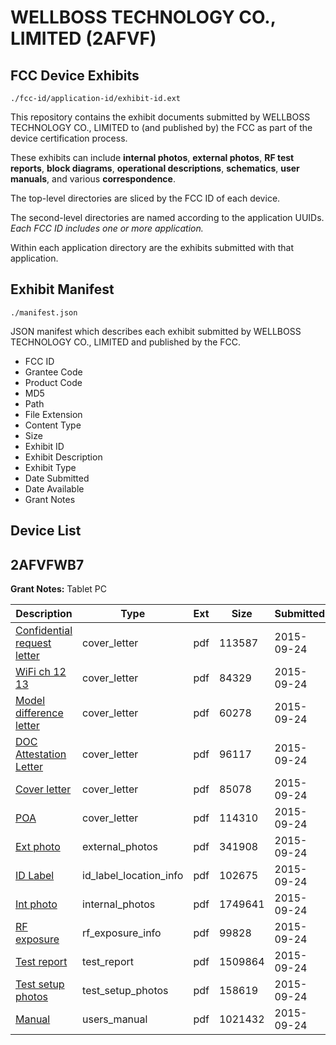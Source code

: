 # WELLBOSS TECHNOLOGY CO., LIMITED (2AFVF)
## FCC Device Exhibits

```
./fcc-id/application-id/exhibit-id.ext
```

This repository contains the exhibit documents submitted by WELLBOSS TECHNOLOGY CO., LIMITED to (and published by) the FCC as part of the device certification process.

These exhibits can include **internal photos**, **external photos**, **RF test reports**, **block diagrams**, **operational descriptions**, **schematics**, **user manuals**, and various **correspondence**.

The top-level directories are sliced by the FCC ID of each device.

The second-level directories are named according to the application UUIDs. *Each FCC ID includes one or more application.*

Within each application directory are the exhibits submitted with that application. 

## Exhibit Manifest

```
./manifest.json
```

JSON manifest which describes each exhibit submitted by WELLBOSS TECHNOLOGY CO., LIMITED and published by the FCC.

- FCC ID
- Grantee Code
- Product Code
- MD5
- Path
- File Extension
- Content Type
- Size
- Exhibit ID
- Exhibit Description
- Exhibit Type
- Date Submitted
- Date Available
- Grant Notes

## Device List
## 2AFVFWB7
**Grant Notes:** Tablet PC

| Description | Type | Ext | Size | Submitted | Available |
| ----------- | ---- | --- | ---- | --------- | --------- |
| [Confidential request letter](2AFVFWB7/eb86f9fc96e92a24c1c4a980b7d08f4e/2761792.pdf) | cover_letter | pdf | 113587 | 2015-09-24 | 2015-09-25 |
| [WiFi ch 12 13](2AFVFWB7/eb86f9fc96e92a24c1c4a980b7d08f4e/2761793.pdf) | cover_letter | pdf | 84329 | 2015-09-24 | 2015-09-25 |
| [Model difference letter](2AFVFWB7/eb86f9fc96e92a24c1c4a980b7d08f4e/2761794.pdf) | cover_letter | pdf | 60278 | 2015-09-24 | 2015-09-25 |
| [DOC Attestation Letter](2AFVFWB7/eb86f9fc96e92a24c1c4a980b7d08f4e/2761795.pdf) | cover_letter | pdf | 96117 | 2015-09-24 | 2015-09-25 |
| [Cover letter](2AFVFWB7/eb86f9fc96e92a24c1c4a980b7d08f4e/2761796.pdf) | cover_letter | pdf | 85078 | 2015-09-24 | 2015-09-25 |
| [POA](2AFVFWB7/eb86f9fc96e92a24c1c4a980b7d08f4e/2761791.pdf) | cover_letter | pdf | 114310 | 2015-09-24 | 2015-09-25 |
| [Ext photo](2AFVFWB7/eb86f9fc96e92a24c1c4a980b7d08f4e/2761801.pdf) | external_photos | pdf | 341908 | 2015-09-24 | 2015-09-25 |
| [ID Label](2AFVFWB7/eb86f9fc96e92a24c1c4a980b7d08f4e/2761803.pdf) | id_label_location_info | pdf | 102675 | 2015-09-24 | 2015-09-25 |
| [Int photo](2AFVFWB7/eb86f9fc96e92a24c1c4a980b7d08f4e/2761802.pdf) | internal_photos | pdf | 1749641 | 2015-09-24 | 2015-09-25 |
| [RF exposure](2AFVFWB7/eb86f9fc96e92a24c1c4a980b7d08f4e/2761797.pdf) | rf_exposure_info | pdf | 99828 | 2015-09-24 | 2015-09-25 |
| [Test report](2AFVFWB7/eb86f9fc96e92a24c1c4a980b7d08f4e/2761798.pdf) | test_report | pdf | 1509864 | 2015-09-24 | 2015-09-25 |
| [Test setup photos](2AFVFWB7/eb86f9fc96e92a24c1c4a980b7d08f4e/2761799.pdf) | test_setup_photos | pdf | 158619 | 2015-09-24 | 2015-09-25 |
| [Manual](2AFVFWB7/eb86f9fc96e92a24c1c4a980b7d08f4e/2761800.pdf) | users_manual | pdf | 1021432 | 2015-09-24 | 2015-09-25 |
